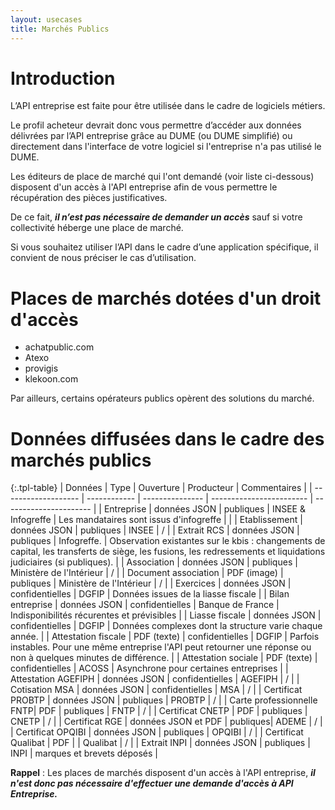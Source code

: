 ```yaml
---
layout: usecases
title: Marchés Publics
---
```


# Introduction
L’API entreprise est faite pour être utilisée dans le cadre de logiciels métiers.

Le profil acheteur devrait donc vous permettre d’accéder aux données délivrées par l’API entreprise grâce au DUME (ou DUME simplifié) ou directement dans l'interface de votre logiciel si l'entreprise n'a pas utilisé le DUME.

Les éditeurs de place de marché qui l'ont demandé (voir liste ci-dessous) disposent d'un accès à l'API entreprise afin de vous permettre le récupération des pièces justificatives. 

De ce fait, ***il n’est pas nécessaire de demander un accès*** sauf si votre collectivité héberge une place de marché.

Si vous souhaitez utiliser l’API dans le cadre d’une application spécifique, il convient de nous préciser le cas d’utilisation.

# Places de marchés dotées d'un droit d'accès 

- achatpublic.com
- Atexo 
- provigis
- klekoon.com

Par ailleurs, certains opérateurs publics opèrent des solutions du marché.

# Données diffusées dans le cadre des marchés publics

{:.tpl-table}
| Données              | Type         | Ouverture       | Producteur               | Commentaires             |
| -------------------  | ------------ | --------------- | ------------------------ | ----------------------   |
| Entreprise           | données JSON | publiques       | INSEE & Infogreffe       | Les mandataires sont issus d'infogreffe      |                                       |
| Etablissement        | données JSON | publiques       | INSEE                    | /                                                      |
| Extrait  RCS         | données JSON | publiques       | Infogreffe.              | Observation existantes sur le kbis : changements de capital, les transferts de siège, les fusions, les redressements et liquidations judiciaires (si publiques).         |
| Association          | données JSON | publiques       | Ministère de l'Intérieur | /                                             |
| Document association | PDF (image)  | publiques       | Ministère de l'Intérieur | /                                               |
| Exercices            | données JSON | confidentielles | DGFIP                    | Données issues de la liasse fiscale            |
| Bilan entreprise    | données JSON | confidentielles | Banque de France         | Indisponibilités récurentes et prévisibles |
| Liasse fiscale       | données JSON | confidentielles | DGFIP                    | Données complexes dont la structure varie chaque année.                                                                                                                        |
| Attestation fiscale  | PDF (texte)  | confidentielles | DGFIP                    | Parfois instables. Pour une même entreprise l'API peut retourner une réponse ou non à quelques minutes de différence.                                                |
| Attestation sociale  | PDF (texte)  | confidentielles | ACOSS                    | Asynchrone pour certaines entreprises     |
| Attestation AGEFIPH  | données JSON | confidentielles | AGEFIPH                  | /                                            |
| Cotisation MSA       | données JSON | confidentielles | MSA                      | /                                            |
| Certificat PROBTP    | données JSON | publiques       | PROBTP                   | /                                               |
| Carte professionnelle FNTP| PDF     | publiques       | FNTP                     | /                                              |
| Certificat CNETP     | PDF          | publiques       | CNETP                    | /                                            |
| Certificat RGE       | données JSON et PDF | publiques| ADEME                    | /                                              |
| Certificat OPQIBI    | données JSON | publiques       | OPQIBI                   | /                                              |
| Certificat Qualibat  | PDF          |                 | Qualibat                 | /                                              |
| Extrait INPI         | données JSON | publiques       | INPI                     | marques et brevets déposés                     |


**Rappel** : Les places de marchés disposent d'un accès à l'API entreprise, ***il n'est donc pas nécessaire d'effectuer une demande d'accès à API Entreprise.***
